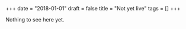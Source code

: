 +++
date = "2018-01-01"
draft = false
title = "Not yet live"
tags = []
+++


Nothing to see here yet.
